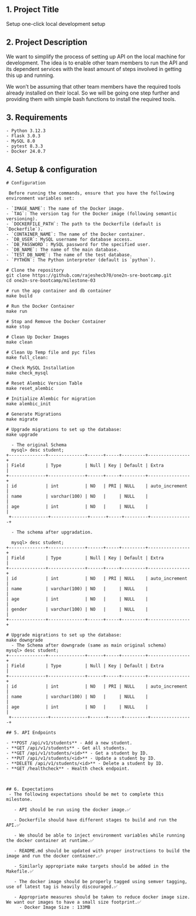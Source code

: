 ## 1. Project Title
  Setup one-click local development setup

## 2. Project Description
  We want to simplify the process of setting up API on the local machine for development. The idea is to enable other team members to run the API and its dependent services with the least amount of steps involved in getting this up and running.

  We won’t be assuming that other team members have the required tools already installed on their local. So we will be going one step further and providing them with simple bash functions to install the required tools.


## 3. Requirements
    - Python 3.12.3
    - Flask 3.0.3
    - MySQL 8.0
    - pytest 8.3.3
    - Docker 24.0.7

## 4. Setup & configuration
   ```
  # Configuration

    Before running the commands, ensure that you have the following environment variables set:

  - `IMAGE_NAME`: The name of the Docker image.
  - `TAG`: The version tag for the Docker image (following semantic versioning).
  - `DOCKERFILE_PATH`: The path to the Dockerfile (default is `Dockerfile`).
  - `CONTAINER_NAME`: The name of the Docker container.
  - `DB_USER`: MySQL username for database access.
  - `DB_PASSWORD`: MySQL password for the specified user.
  - `DB_NAME`: The name of the main database.
  - `TEST_DB_NAME`: The name of the test database.
  - `PYTHON`: The Python interpreter (default is `python`).
  ```
   
  ```
  # Clone the repository
  git clone https://github.com/rajeshecb70/one2n-sre-bootcamp.git
  cd one2n-sre-bootcamp/milestone-03
  ```
      
  ```
  # run the app container and db container 
  make build
  ```
  ```
  # Run the Docker Container
  make run
  ```
  ```
  # Stop and Remove the Docker Container
  make stop
  ```
  ```
  # Clean Up Docker Images
  make clean
  ```
  ```
  # Clean Up Temp file and pyc files
  make full_clean:
  ```
  ```
  # Check MySQL Installation
  make check_mysql
  ```
  ```
  # Reset Alembic Version Table
  make reset_alembic
  ```
  ```
  # Initialize Alembic for migration 
  make alembic_init
  ```
  ```
  # Generate Migrations
  make migrate
  ```
  ```
  # Upgrade migrations to set up the database:
  make upgrade

    - The original Schema 
    mysql> desc student;
  +--------------+--------------+------+-----+---------+----------------+
  | Field        | Type         | Null | Key | Default | Extra          |
  +--------------+--------------+------+-----+---------+----------------+
  | id           | int          | NO   | PRI | NULL    | auto_increment |
  | name         | varchar(100) | NO   |     | NULL    |                |
  | age          | int          | NO   |     | NULL    |                |
   +--------------+--------------+------+-----+---------+----------------+

    - The schema after upgradation.

    mysql> desc student;
  +--------------+--------------+------+-----+---------+----------------+
  | Field        | Type         | Null | Key | Default | Extra          |
  +--------------+--------------+------+-----+---------+----------------+
  | id           | int          | NO   | PRI | NULL    | auto_increment |
  | name         | varchar(100) | NO   |     | NULL    |                |
  | age          | int          | NO   |     | NULL    |                |
  | gender       | varchar(100) | NO   |     | NULL    |                |
  +--------------+--------------+------+-----+---------+----------------+

  ```

  ```
  # Upgrade migrations to set up the database:
  make downgrade
    - The Schema after downgrade (same as main original schema)
  mysql> desc student;
  +--------------+--------------+------+-----+---------+----------------+
  | Field        | Type         | Null | Key | Default | Extra          |
  +--------------+--------------+------+-----+---------+----------------+
  | id           | int          | NO   | PRI | NULL    | auto_increment |
  | name         | varchar(100) | NO   |     | NULL    |                |
  | age          | int          | NO   |     | NULL    |                |
   +--------------+--------------+------+-----+---------+----------------+
  ```

 
 ```
## 5. API Endpoints

- **POST /api/v1/students** - Add a new student.
- **GET /api/v1/students** - Get all students.
- **GET /api/v1/students/<id>** - Get a student by ID.
- **PUT /api/v1/students/<id>** - Update a student by ID.
- **DELETE /api/v1/students/<id>** - Delete a student by ID.
- **GET /healthcheck** - Health check endpoint.
  


## 6. Expectations
  - The following expectations should be met to complete this milestone.

    - API should be run using the docker image.✅

    - Dockerfile should have different stages to build and run the API.✅

    - We should be able to inject environment variables while running the docker container at runtime.✅

    - README.md should be updated with proper instructions to build the image and run the docker container.✅

    - Similarly appropriate make targets should be added in the Makefile.✅

    - The docker image should be properly tagged using semver tagging, use of latest tag is heavily discouraged.✅

    - Appropriate measures should be taken to reduce docker image size. We want our images to have a small size footprint.✅
      - Docker Image Size : 133MB